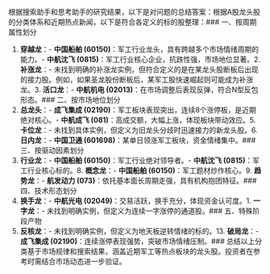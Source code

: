 根据搜索助手和思考助手的研究结果，以下是对问题的总结答案：根据A股龙头股的分类体系和近期热点新闻，以下是符合各定义的标的股整理：### 一、按周期属性划分
1. **穿越龙**：- **中国船舶 (60150)**：军工行业龙头，具有跨越多个市场情绪周期的能力。- **中航沈飞 (0815)**：军工行业核心企业，抗跌性强，市场地位显著。2. **补涨龙**：- 未找到明确的补涨龙实例，但符合定义的是在某龙头股断板后出现的接力股。例如，如果圣龙股份断板后，某军工股快速崛起则可能成为补涨龙。3. **活口龙**：- **中航机电 (02013)**：在市场调整后表现反弹，符合N型反包形态。### 二、按市场地位划分
4. **总龙头**：- **成飞集成 (02190)**：军工板块表现突出，连续8个涨停板，是近期绝对核心。- **中航成飞 (081)**：高成交额，大幅上涨，体现板块带动效应。5. **卡位龙**：- 未找到具体实例，但定义为旧龙头分歧时迅速接力的新龙头股。6. **日内龙**：- **中国卫通 (601698)**：某单日领涨军工板块，资金情绪集中。### 三、按驱动因素划分
7. **行业龙**：- **中国船舶 (60150)**：军工行业绝对领导者。- **中航沈飞 (0815)**：军工行业核心标的。8. **概念龙**：- **中国船舶 (60150)**：军工题材炒作核心。9. **趋势龙**：- **航发动力 (073)**：依托基本面长周期走强，具有机构抱团特征。### 四、技术形态划分
10. **换手龙**：- **中航光电 (02049)**：交易活跃，换手充分，体现资金认可度。1. **一字龙**：- 未找到明确实例，但定义为连续一字涨停的通道股。### 五、特殊阶段产物
12. **反核龙**：- 未找到明确实例，但定义为地天板逆转情绪的标的。13. **破局龙**：- **成飞集成 (02190)**：连续涨停表现强势，突破市场情绪压制。### 总结以上分类基于市场规律和搜索结果，涵盖近期军工等热点板块的龙头股。投资者在参考时需结合市场动态进一步验证。